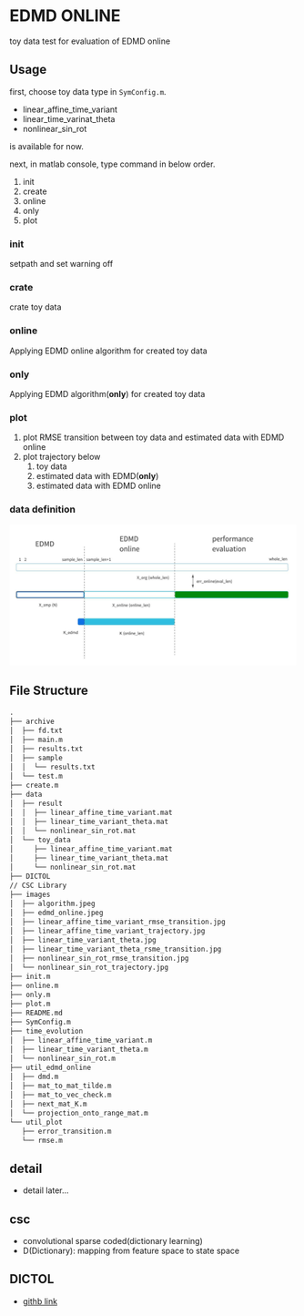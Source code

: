 # EDMD ONLINE
toy data test for evaluation of EDMD online

## Usage
first, choose toy data type in `SymConfig.m`.
* linear_affine_time_variant
* linear_time_varinat_theta
* nonlinear_sin_rot

is available for now.

next, in matlab console, type command in below order.

1. init
2. create
3. online
4. only
5. plot

### init
setpath and set warning off

### crate
crate toy data

### online
Applying EDMD online algorithm for created toy data

### only
Applying EDMD algorithm(__only__) for created toy data

### plot
1. plot RMSE transition between toy data and estimated data with EDMD online
2. plot trajectory below
   1. toy data
   2. estimated data with EDMD(__only__)
   3. estimated data with EDMD online


### data definition
![data_definition](./images/edmd_online.jpeg)

## File Structure
```
.
├── archive
│  ├── fd.txt
│  ├── main.m
│  ├── results.txt
│  ├── sample
│  │  └── results.txt
│  └── test.m
├── create.m
├── data
│  ├── result
│  │  ├── linear_affine_time_variant.mat
│  │  ├── linear_time_variant_theta.mat
│  │  └── nonlinear_sin_rot.mat
│  └── toy_data
│     ├── linear_affine_time_variant.mat
│     ├── linear_time_variant_theta.mat
│     └── nonlinear_sin_rot.mat
├── DICTOL                                                                  // CSC Library
├── images
│  ├── algorithm.jpeg
│  ├── edmd_online.jpeg
│  ├── linear_affine_time_variant_rmse_transition.jpg
│  ├── linear_affine_time_variant_trajectory.jpg
│  ├── linear_time_variant_theta.jpg
│  ├── linear_time_variant_theta_rsme_transition.jpg
│  ├── nonlinear_sin_rot_rmse_transition.jpg
│  └── nonlinear_sin_rot_trajectory.jpg
├── init.m
├── online.m
├── only.m
├── plot.m
├── README.md
├── SymConfig.m
├── time_evolution
│  ├── linear_affine_time_variant.m
│  ├── linear_time_variant_theta.m
│  └── nonlinear_sin_rot.m
├── util_edmd_online
│  ├── dmd.m
│  ├── mat_to_mat_tilde.m
│  ├── mat_to_vec_check.m
│  ├── next_mat_K.m
│  └── projection_onto_range_mat.m
└── util_plot
   ├── error_transition.m
   └── rmse.m
```

## detail
+ detail later...

## csc
+ convolutional sparse coded(dictionary learning)
+ D(Dictionary): mapping from feature space to state space

## DICTOL
* [githb link](https://github.com/tiepvupsu/DICTOL)
